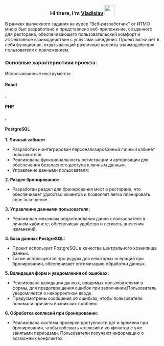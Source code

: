 <h3 align="center">Hi there, I'm <a href="https://vladporsh17@gmail.com/" target="_blank">Vladislav</a> 
<img src="https://github.com/blackcater/blackcater/raw/main/images/Hi.gif" height="32"/></h3>

В рамках выпускного задания на курсе "Веб-разработчик" от ИТМО мною был разработано и представлено веб-приложение, созданного для ресторана, обеспечивающего пользовательский комфорт и эффективное взаимодействие с услугами заведения. Проект включает в себя функционал, охватывающий различные аспекты взаимодействия пользователя с приложением.

<h3>Основные характеристики проекта:</h3>
Использованные инструменты:<h4>React</h4>,<h4>PHP</h4>,<h4>PostgreSQL</h4>

**1. Личный кабинет**
  * Разработан и интегрирован персонализированный личный кабинет пользователя.
  * Реализована функциональность регистрации и авторизации для обеспечения безопасного доступа к личным данным.
  * Управление данными пользователя:
    
**2. Раздел бронирования:**
* Разработан раздел для бронирования мест в ресторане, что обеспечивает удобство клиентов и позволяет легко планировать свое посещение.

**3. Управление данными пользователя:**
* Реализован механизм редактирования данных пользователя в личном кабинете, обеспечивая удобство и легкость внесения изменений.
  
**4. База данных PostgreSQL:**
* Проект использует PostgreSQL в качестве центрального хранилища данных.
* Также используются процедуры для некоторых операций при бронировании, обеспечивает оптимизацию обработки данных.

**5. Валидация форм и уведомления об ошибках:**
* Реализована валидация данных, вводимых пользователями в формы, для предотвращения ошибок при заполнении.Пользователь уведомляется о некорректном вводе.
* Предусмотрены сообщения об ошибках, чтобы пользователи понимали причины возникших проблем.

**6. Обработка коллизий при бронировании:**
* Реализована система проверки доступности дат и времени при бронировании, чтобы избежать коллизий и конфликтов с уже занятыми периодами. Пользователи получают информацию о возможных конфликтах.



